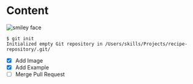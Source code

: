 # Content
![smiley face](https://upload.wikimedia.org/wikipedia/commons/thumb/e/e0/SNice.svg/1200px-SNice.svg.png)
```
$ git init
Initialized empty Git repository in /Users/skills/Projects/recipe-repository/.git/
```
- [x] Add Image
- [x] Add Example
- [ ] Merge Pull Request

